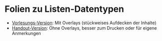 # Folien zu Listen-Datentypen

* [Vorlesungs-Version](java-lists-lecture.pdf):
  Mit Overlays (stückweises Aufdecken der Inhalte)
* [Handout-Version](java-lists-handout.pdf):
  Ohne Overlays, besser zum Drucken oder für eigene Anmerkungen
